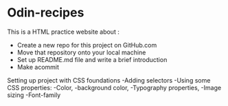 # Odin-recipes

This is a HTML practice website about :
- Create a new repo for this project on GitHub.com
- Move that repository onto your local machine
- Set up README.md file and write a brief introduction
- Make acommit

Setting up project with CSS foundations
-Adding selectors
-Using some CSS properties:
    -Color, 
    -background color, 
    -Typography properties,
    -Image sizing
    -Font-family